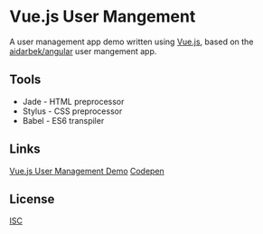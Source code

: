 # Vue.js User Mangement
A user management app demo written using [Vue.js](http://vuejs.org/), based on the [aidarbek/angular](https://github.com/aidarbek/angular) user mangement app.

## Tools
* Jade - HTML preprocessor
* Stylus - CSS preprocessor
* Babel - ES6 transpiler

## Links
[Vue.js User Management Demo](https://xyz.nathanhleung.com/vuejs-user-management/)
[Codepen](http://codepen.io/LeungEnterprises/pen/QydRXz)

## License
[ISC](https://github.com/nathanhleung/vuejs-user-management/blob/master/LICENSE)

